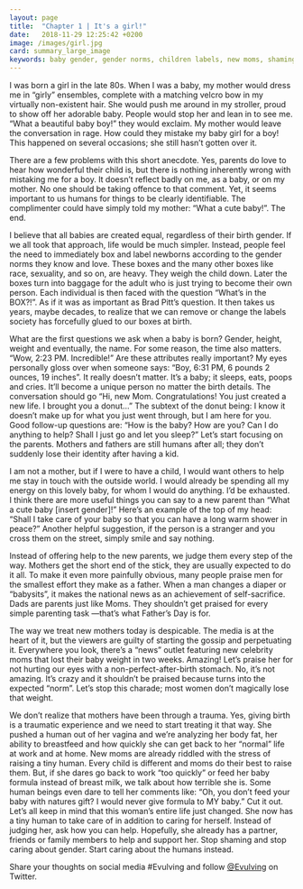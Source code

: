 ```yaml
---
layout: page
title:  "Chapter 1 | It's a girl!"
date:   2018-11-29 12:25:42 +0200
image: /images/girl.jpg
card: summary_large_image
keywords: baby gender, gender norms, children labels, new moms, shaming mothers
---
```

I was born a girl in the late 80s. When I was a baby, my mother would dress me in “girly” ensembles, complete with a matching velcro bow in my virtually non-existent hair. She would push me around in my stroller, proud to show off her adorable baby. People would stop her and lean in to see me. “What a beautiful baby boy!” they would exclaim. My mother would leave the conversation in rage. How could they mistake my baby girl for a boy! This happened on several occasions; she still hasn’t gotten over it.

There are a few problems with this short anecdote. Yes, parents do love to hear how wonderful their child is, but there is nothing inherently wrong with mistaking me for a boy. It doesn’t reflect badly on me, as a baby, or on my mother. No one should be taking offence to that comment. Yet, it seems important to us humans for things to be clearly identifiable. The complimenter could have simply told my mother: “What a cute baby!”. The end.

I believe that all babies are created equal, regardless of their birth gender. If we all took that approach, life would be much simpler. Instead, people feel the need to immediately box and label newborns according to the gender norms they know and love. These boxes and the many other boxes like race, sexuality, and so on, are heavy. They weigh the child down. Later the boxes turn into baggage for the adult who is just trying to become their own person. Each individual is then faced with the question “What’s in the BOX?!”. As if it was as important as Brad Pitt’s question. It then takes us years, maybe decades, to realize that we can remove or change the labels society has forcefully glued to our boxes at birth.

What are the first questions we ask when a baby is born? Gender, height, weight and eventually, the name. For some reason, the time also matters. “Wow, 2:23 PM. Incredible!” Are these attributes really important? My eyes personally gloss over when someone says: “Boy, 6:31 PM, 6 pounds 2 ounces, 19 inches”. It really doesn’t matter. It’s a baby; it sleeps, eats, poops and cries. It’ll become a unique person no matter the birth details. The conversation should go “Hi, new Mom. Congratulations! You just created a new life. I brought you a donut…” The subtext of the donut being: I know it doesn’t make up for what you just went through, but I am here for you. Good follow-up questions are: “How is the baby? How are you? Can I do anything to help? Shall I just go and let you sleep?” Let’s start focusing on the parents. Mothers and fathers are still humans after all; they don’t suddenly lose their identity after having a kid.

I am not a mother, but if I were to have a child, I would want others to help me stay in touch with the outside world. I would already be spending all my energy on this lovely baby, for whom I would do anything. I’d be exhausted. I think there are more useful things you can say to a new parent than “What a cute baby [insert gender]!” Here’s an example of the top of my head: “Shall I take care of your baby so that you can have a long warm shower in peace?” Another helpful suggestion, if the person is a stranger and you cross them on the street, simply smile and say nothing.

Instead of offering help to the new parents, we judge them every step of the way. Mothers get the short end of the stick, they are usually expected to do it all. To make it even more painfully obvious, many people praise men for the smallest effort they make as a father. When a man changes a diaper or “babysits”, it makes the national news as an achievement of self-sacrifice. Dads are parents just like Moms. They shouldn’t get praised for every simple parenting task —that’s what Father’s Day is for.

The way we treat new mothers today is despicable. The media is at the heart of it, but the viewers are guilty of starting the gossip and perpetuating it. Everywhere you look, there’s a “news” outlet featuring new celebrity moms that lost their baby weight in two weeks. Amazing! Let’s praise her for not hurting our eyes with a non-perfect-after-birth stomach. No, it’s not amazing. It’s crazy and it shouldn’t be praised because turns into the expected “norm”. Let’s stop this charade; most women don’t magically lose that weight.

We don’t realize that mothers have been through a trauma. Yes, giving birth is a traumatic experience and we need to start treating it that way. She pushed a human out of her vagina and we’re analyzing her body fat, her ability to breastfeed and how quickly she can get back to her “normal” life at work and at home. New moms are already riddled with the stress of raising a tiny human. Every child is different and moms do their best to raise them. But, if she dares go back to work “too quickly” or feed her baby formula instead of breast milk, we talk about how terrible she is. Some human beings even dare to tell her comments like: “Oh, you don’t feed your baby with natures gift? I would never give formula to MY baby.” Cut it out. Let’s all keep in mind that this woman’s entire life just changed. She now has a tiny human to take care of in addition to caring for herself. Instead of judging her, ask how you can help. Hopefully, she already has a partner, friends or family members to help and support her. Stop shaming and stop caring about gender. Start caring about the humans instead.

Share your thoughts on social media #Evulving and follow [@Evulving](https://twitter.com/evulving) on Twitter.
